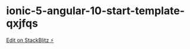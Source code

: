 # ionic-5-angular-10-start-template-qxjfqs

[Edit on StackBlitz ⚡️](https://stackblitz.com/edit/ionic-5-angular-10-start-template-qxjfqs)